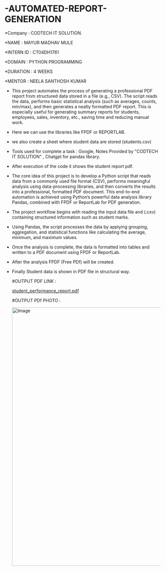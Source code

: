 # -AUTOMATED-REPORT-GENERATION

*Company : CODTECH IT SOLUTION.

*NAME : MAYUR MADHAV MULE

*INTERN ID : CT04DH1761

*DOMAIN : PYTHON PROGRAMMING

*DURATION : 4 WEEKS

*MENTOR : NEELA SANTHOSH KUMAR

* This project automates the process of generating a professional PDF report from structured data stored in a file (e.g., CSV). The script reads the data, performs basic statistical analysis (such as averages, counts, min/max), and then generates a neatly formatted PDF report. This is especially useful for generating summary reports for students, employees, sales, inventory, etc., saving time and reducing manual work.
* Here we can use the libraries like FPDF or REPORTLAB.
* we also create a sheet where student data are stored (students.csv)
* Tools used for complete a task : Google, Notes Provided by "CODTECH IT SOLUTION" , Chatgpt for pandas library.
* After execution of the code it shows the student report pdf.
* The core idea of this project is to develop a Python script that reads data from a commonly used file format (CSV), performs meaningful analysis using data-processing libraries, and then converts the results into a professional, formatted PDF document. This end-to-end automation is achieved using Python’s powerful data analysis library Pandas, combined with FPDF or ReportLab for PDF generation.
* The project workflow begins with reading the input data file and (.csv) containing structured information such as student marks.
* Using Pandas, the script processes the data by applying grouping, aggregation, and statistical functions like calculating the average, minimum, and maximum values.
* Once the analysis is complete, the data is formatted into tables and written to a PDF document using FPDF or ReportLab.
* After the analysis FPDF (Free PDf) will be created.
* Finally Student data is shown in PDF file in structural way.

  #OUTPUT PDF LINK : 

  [student_performance_report.pdf](https://github.com/user-attachments/files/21551134/student_performance_report.pdf)

  #OUTPUT PDf PHOTO :

  <img width="743" height="832" alt="Image" src="https://github.com/user-attachments/assets/d755cc6c-31bf-4ad7-ba4e-27f32d157c9e" />

